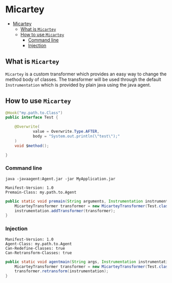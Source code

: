 # Micartey

- [Micartey](#micartey)
  - [What is `Micartey`](#what-is-micartey)
  - [How to use `Micartey`](#how-to-use-micartey)
    - [Command line](#command-line)
    - [Injection](#injection)


## What is `Micartey`

`Micartey` is a custom transformer which provides an easy way to change the method body of classes. The transformer will be used through the default `Instrumentation` which is provided by plain java using the java agent.

## How to use `Micartey`

```java
@Hook("my.path.to.Class")
public interface Test {

    @Overwrite(
            value = Overwrite.Type.AFTER,
            body = "System.out.println(\"test\");"
    )
    void $method();

}
```

### Command line

```text
java -javaagent:Agent.jar -jar MyApplication.jar
```

```text
Manifest-Version: 1.0
Premain-Class: my.path.to.Agent
```

```java
public static void premain(String arguments, Instrumentation instrumentation) {
    MicarteyTransformer transformer = new MicarteyTransformer(Test.class);
    instrumentation.addTransformer(transformer);
}
```

### Injection

```text
Manifest-Version: 1.0
Agent-Class: my.path.to.Agent
Can-Redefine-Classes: true
Can-Retransform-Classes: true
```

```java
public static void agentmain(String args, Instrumentation instrumentation) {
    MicarteyTransformer transformer = new MicarteyTransformer(Test.class);
    transformer.retransform(instrumentation);
}
```
